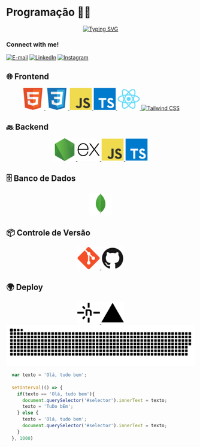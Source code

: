 # Programação 🚀✨

<div align="center">
  <a href="https://git.io/typing-svg"><img src="https://readme-typing-svg.demolab.com?font=Fira+Code&weight=600&size=30&pause=1000&color=003FF7&center=true&vCenter=true&repeat=true&width=597&lines=Pyerre%2C+Desenvolvedor+Fullstack%F0%9F%91%A8%F0%9F%8F%BB%E2%80%8D%F0%9F%92%BB" alt="Typing SVG" />
  </a>
</div>


<h3 align="left">Connect with me!</h3>

[![E-mail](https://img.shields.io/badge/-Email-000?style=for-the-badge&logo=microsoft-outlook&logoColor=003FF76&color:FFF)](mailto:pyerremarcio098@gmail.com)
[![LinkedIn](https://img.shields.io/badge/-LinkedIn-000?style=for-the-badge&logo=linkedin&logoColor=003FF7&color:FFF)](https://www.linkedin.com/in/pertzx/)
[![Instagram](https://img.shields.io/badge/-Instagram-000?style=for-the-badge&logo=instagram&logoColor=003FF7&color:FFF)](https://www.instagram.com/1pertzin/)

## 🌐 Frontend
<div align="center">
  <a href="https://developer.mozilla.org/pt-BR/docs/Web/HTML">
    <img src="https://raw.githubusercontent.com/devicons/devicon/master/icons/html5/html5-original.svg" alt="HTML" width="60" height="60"/>
  </a>
  <a href="https://developer.mozilla.org/pt-BR/docs/Web/CSS">
    <img src="https://raw.githubusercontent.com/devicons/devicon/master/icons/css3/css3-original.svg" alt="CSS" width="60" height="60"/>
  </a>
  <a href="https://developer.mozilla.org/pt-BR/docs/Web/JavaScript">
    <img src="https://raw.githubusercontent.com/devicons/devicon/master/icons/javascript/javascript-original.svg" alt="JavaScript" width="60" height="60"/>
  </a>
  <a href="https://www.typescriptlang.org/">
    <img src="https://raw.githubusercontent.com/devicons/devicon/master/icons/typescript/typescript-original.svg" alt="TypeScript" width="60" height="60"/>
  </a>
  <a href="https://reactjs.org/">
    <img src="https://raw.githubusercontent.com/devicons/devicon/master/icons/react/react-original.svg" alt="React.js" width="60" height="60"/>
  </a>
  <a href="https://tailwindcss.com/">
    <img src="https://upload.wikimedia.org/wikipedia/commons/d/d5/Tailwind_CSS_Logo.svg" alt="Tailwind CSS" width="60" height="60"/>
  </a>
</div>

## 🔙 Backend
<div align="center">
  <a href="https://nodejs.org/">
    <img src="https://raw.githubusercontent.com/devicons/devicon/master/icons/nodejs/nodejs-original.svg" alt="Node.js" width="60" height="60"/>
  </a>
  <a href="https://expressjs.com/">
    <img src="https://raw.githubusercontent.com/devicons/devicon/master/icons/express/express-original.svg" alt="Express.js" width="60" height="60"/>
  </a>
  <a href="https://developer.mozilla.org/pt-BR/docs/Web/JavaScript">
    <img src="https://raw.githubusercontent.com/devicons/devicon/master/icons/javascript/javascript-original.svg" alt="JavaScript" width="60" height="60"/>
  </a>
  <a href="https://www.typescriptlang.org/">
    <img src="https://raw.githubusercontent.com/devicons/devicon/master/icons/typescript/typescript-original.svg" alt="TypeScript" width="60" height="60"/>
  </a>
</div>

## 🗄️ Banco de Dados
<div align="center">
  <a href="https://www.mongodb.com/">
    <img src="https://raw.githubusercontent.com/devicons/devicon/master/icons/mongodb/mongodb-original.svg" alt="MongoDB" width="60" height="60"/>
  </a>
</div>

## 📦 Controle de Versão
<div align="center">
  <a href="https://git-scm.com/">
    <img src="https://raw.githubusercontent.com/devicons/devicon/master/icons/git/git-original.svg" alt="Git" width="60" height="60"/>
  </a>
  <a href="https://github.com/">
    <img src="https://raw.githubusercontent.com/devicons/devicon/master/icons/github/github-original.svg" alt="GitHub" width="60" height="60"/>
  </a>
</div>



## 🌍 Deploy
<div align="center">
  <a href="https://www.netlify.com/">
    <img src="https://raw.githubusercontent.com/devicons/devicon/master/icons/netlify/netlify-plain.svg" alt="Netlify" width="60" height="60"/>
  </a>

  <a href="https://vercel.com/">
    <img src="https://raw.githubusercontent.com/devicons/devicon/master/icons/vercel/vercel-original.svg" alt="Vercel" width="60" height="60"/>
  </a>
</div>

<picture align="center" style="width: 100%;">
  <source media="(prefers-color-scheme: dark)" srcset="https://raw.githubusercontent.com/pertzx/pertzx/output/github-contribution-grid-snake-dark.svg">
  <source media="(prefers-color-scheme: light)" srcset="https://raw.githubusercontent.com/pertzx/pertzx/output/github-contribution-grid-snake-dark.svg">
  <img align="center" alt="github contribution grid snake animation" src="https://raw.githubusercontent.com/pertzx/pertzx/output/github-contribution-grid-snake.svg">
</picture>

```javascript
  var texto = 'Olá, tudo bem';

  setInterval(() => {
    if(texto == 'Olá, tudo bem'){
      document.querySelector('#selector').innerText = texto;
      texto = 'TuDo bEm';
    } else {
      texto = 'Olá, tudo bem';
      document.querySelector('#selector').innerText = texto;
    }
  }, 1000)
